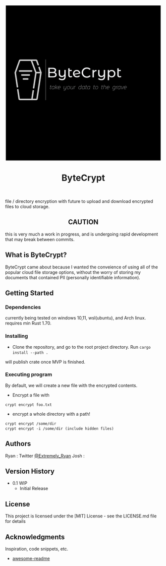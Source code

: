 <p align="center">
<img src=images/ByteCrypt.png align="center" />
<h1 align="center">ByteCrypt</h1>
</p>
<br/>
 
file / directory encryption with future to upload and download encrypted files to cloud storage.

<h2 align="center">CAUTION</h2>
this is very much a work in progress, and is undergoing rapid development that may break between commits.

## What is ByteCrypt?

ByteCrypt came about because I wanted the conveience of using all of the popular cloud file storage options, without the worry of storing my documents that contained PII (personally identifiable information). 

## Getting Started

### Dependencies

currently being tested on windows 10,11, wsl(ubuntu), and Arch linux.
requires min Rust 1.70.

### Installing

* Clone the repository, and go to the root project directory. Run `cargo install --path .`

will publish crate once MVP is finished.

### Executing program

By default, we will create a new file with the encrypted contents. 

* Encrypt a file with
```
crypt encrypt foo.txt
```
* encrypt a whole directory with a path!
```
crypt encrypt /some/dir
crypt encrypt -i /some/dir (include hidden files)

```

 
## Authors 

Ryan : Twitter [@Extremely_Ryan](https://twitter.com/Extremely_Ryan)
Josh : 

## Version History

* 0.1 WIP
    * Initial Release

## License

This project is licensed under the [MIT] License - see the LICENSE.md file for details

## Acknowledgments

Inspiration, code snippets, etc.
* [awesome-readme](https://github.com/matiassingers/awesome-readme) 
